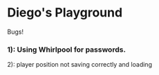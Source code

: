 # Diego's Playground

Bugs!

### 1): Using Whirlpool for passwords. 

2): player position not saving correctly and loading
